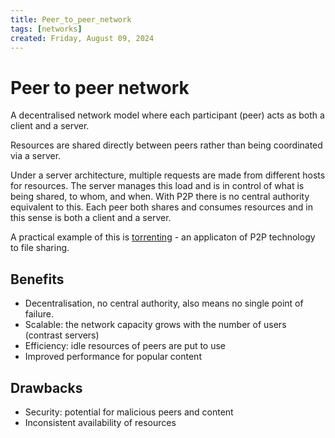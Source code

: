 ```yaml
---
title: Peer_to_peer_network
tags: [networks]
created: Friday, August 09, 2024
---
```


# Peer to peer network

A decentralised network model where each participant (peer) acts as both a
client and a server.

Resources are shared directly between peers rather than being coordinated via a
server.

Under a server architecture, multiple requests are made from different hosts for
resources. The server manages this load and is in control of what is being
shared, to whom, and when. With P2P there is no central authority equivalent to
this. Each peer both shares and consumes resources and in this sense is both a
client and a server.

A practical example of this is [torrenting](Torrenting.md) - an applicaton of
P2P technology to file sharing.

## Benefits

- Decentralisation, no central authority, also means no single point of failure.
- Scalable: the network capacity grows with the number of users (contrast
  servers)
- Efficiency: idle resources of peers are put to use
- Improved performance for popular content

## Drawbacks

- Security: potential for malicious peers and content
- Inconsistent availability of resources
